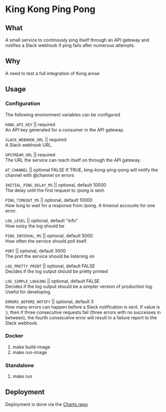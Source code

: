 # King Kong Ping Pong

## What
A small service to continously ping itself through an API gateway and notifies a
Slack webhook if ping fails after numerous attempts.

## Why
A need to test a full integration of Kong arose

## Usage

### Configuration
The following environment variables can be configured

`KONG_API_KEY` || required <br>
An API key generated for a consumer in the API gateway.

`SLACK_WEBHOOK_URL` || required <br>
A Slack webhook URL.

`UPSTREAM_URL` || required <br>
The URL the service can reach itself on through the API gateway.

`AT_CHANNEL` || optional FALSE
If TRUE, king-kong-ping-pong will notify the channel with @channel on errors

`INITIAL_PING_DELAY_MS` || optional, default 10000 <br>
The delay until the first request to /pong is sent.

`PING_TIMEOUT_MS` || optional, default 10000 <br>
How long to wait for a response from /pong. A timeout accounts for one error.

`LOG_LEVEL` || optional, default "info" <br>
How noisy the log should be

`PING_INTERVAL_MS` || optional, default 5000 <br>
How often the service should poll itself.

`PORT` || optional, default 3000 <br>
The port the service should be listening on

`LOG_PRETTY_PRINT` || optional, default FALSE <br>
Decides if the log output should be pretty printed

`LOG_SIMPLE_LOGGING` || optional, default FALSE <br>
Decides if the log output should be a simpler version of production log. Useful for developing.

`ERRORS_BEFORE_NOTIFY` || optional, default 3 <br>
How many errors can happen before a Slack notification is sent. If value is `3`, then if three consecutive requests
fail (three errors with no successes in between), the fourth consecutive error will result in a failure report to the
Slack webhook.   
 

### Docker
1. make build-image
2. make run-image

### Standalone
1. make run

## Deployment
Deployment is done via the [Charts repo](https://github.com/oslokommune/developer-portal-charts)
